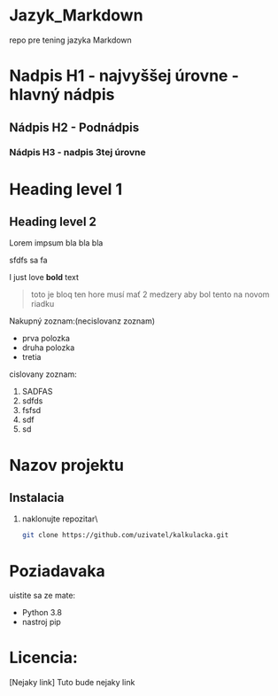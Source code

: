  # Jazyk_Markdown
repo  pre tening jazyka Markdown

# Nadpis H1 - najvyššej úrovne - hlavný nádpis

## Nádpis H2 - Podnádpis

### Nádpis H3 - nadpis 3tej úrovne

Heading level 1
===============

Heading level 2
---------------

Lorem impsum bla bla bla 

sfdfs sa fa


I just love **bold** text


> toto je bloq
> ten hore musí mať 2 medzery aby bol tento na novom riadku


Nakupný zoznam:(necislovanz zoznam)
- prva polozka
- druha polozka
- tretia

cislovany zoznam:
1. SADFAS
2. sdfds
3. fsfsd
4. sdf
5. sd

# Nazov projektu

## Instalacia

1. naklonujte repozitar\
   ```bash
   git clone https://github.com/uzivatel/kalkulacka.git
   ```

# Poziadavaka
uistite sa ze mate:
- Python 3.8
- nastroj pip


# Licencia:
[Nejaky link] Tuto bude nejaky link
